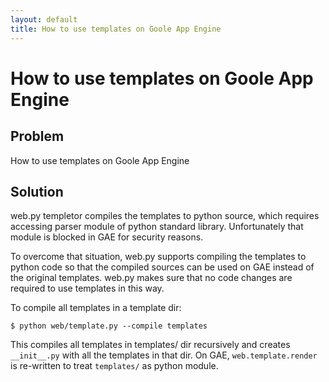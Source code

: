 ```yaml
---
layout: default
title: How to use templates on Goole App Engine
---
```


# How to use templates on Goole App Engine


## Problem

How to use templates on Goole App Engine

## Solution

web.py templetor compiles the templates to python source, which requires accessing parser module of python standard library. Unfortunately that module is blocked in GAE for security reasons. 

To overcome that situation, web.py supports compiling the templates to python code so that the compiled sources can be used on GAE instead of the original templates. web.py makes sure that no code changes are required to use templates in this way.

To compile all templates in a template dir:

    $ python web/template.py --compile templates

This compiles all templates in templates/ dir recursively and creates `__init__.py` with all the templates in that dir. On GAE, `web.template.render` is re-written to treat `templates/` as python module. 

